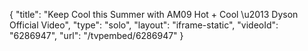 {
    "title": "Keep Cool this Summer with AM09 Hot + Cool \u2013 Dyson Official Video",
    "type": "solo",
    "layout": "iframe-static",
    "videoId": "6286947",
    "url": "\/tvpembed\/6286947"
}